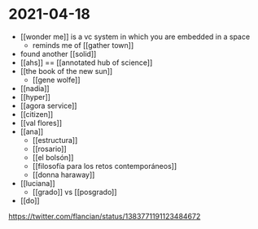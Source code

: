 # 2021-04-18

- [[wonder me]] is a vc system in which you are embedded in a space
  - reminds me of [[gather town]]
- found another [[solid]]
- [[ahs]] == [[annotated hub of science]]
- [[the book of the new sun]]
  - [[gene wolfe]]
- [[nadia]]
- [[hyper]]
- [[agora service]]
- [[citizen]]
- [[val flores]]
- [[ana]]
  - [[estructura]]
  - [[rosario]]
  - [[el bolsón]]
  - [[filosofía para los retos contemporáneos]]
  - [[donna haraway]]
- [[luciana]]
  - [[grado]] vs [[posgrado]]
- [[do]]

https://twitter.com/flancian/status/1383771191123484672